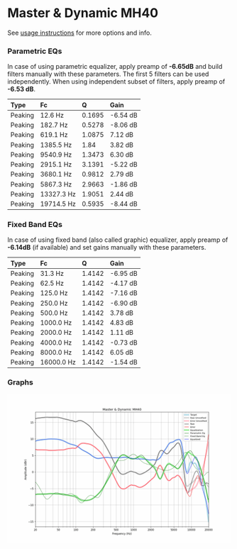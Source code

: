 # Master & Dynamic MH40
See [usage instructions](https://github.com/jaakkopasanen/AutoEq#usage) for more options and info.

### Parametric EQs
In case of using parametric equalizer, apply preamp of **-6.65dB** and build filters manually
with these parameters. The first 5 filters can be used independently.
When using independent subset of filters, apply preamp of **-6.53 dB**.

| Type    | Fc         |      Q | Gain     |
|:--------|:-----------|:-------|:---------|
| Peaking | 12.6 Hz    | 0.1695 | -6.54 dB |
| Peaking | 182.7 Hz   | 0.5278 | -8.06 dB |
| Peaking | 619.1 Hz   | 1.0875 | 7.12 dB  |
| Peaking | 1385.5 Hz  | 1.84   | 3.82 dB  |
| Peaking | 9540.9 Hz  | 1.3473 | 6.30 dB  |
| Peaking | 2915.1 Hz  | 3.1391 | -5.22 dB |
| Peaking | 3680.1 Hz  | 0.9812 | 2.79 dB  |
| Peaking | 5867.3 Hz  | 2.9663 | -1.86 dB |
| Peaking | 13327.3 Hz | 1.9051 | 2.44 dB  |
| Peaking | 19714.5 Hz | 0.5935 | -8.44 dB |

### Fixed Band EQs
In case of using fixed band (also called graphic) equalizer, apply preamp of **-6.14dB**
(if available) and set gains manually with these parameters.

| Type    | Fc         |      Q | Gain     |
|:--------|:-----------|:-------|:---------|
| Peaking | 31.3 Hz    | 1.4142 | -6.95 dB |
| Peaking | 62.5 Hz    | 1.4142 | -4.17 dB |
| Peaking | 125.0 Hz   | 1.4142 | -7.16 dB |
| Peaking | 250.0 Hz   | 1.4142 | -6.90 dB |
| Peaking | 500.0 Hz   | 1.4142 | 3.78 dB  |
| Peaking | 1000.0 Hz  | 1.4142 | 4.83 dB  |
| Peaking | 2000.0 Hz  | 1.4142 | 1.11 dB  |
| Peaking | 4000.0 Hz  | 1.4142 | -0.73 dB |
| Peaking | 8000.0 Hz  | 1.4142 | 6.05 dB  |
| Peaking | 16000.0 Hz | 1.4142 | -1.54 dB |

### Graphs
![](./Master%20&%20Dynamic%20MH40.png)